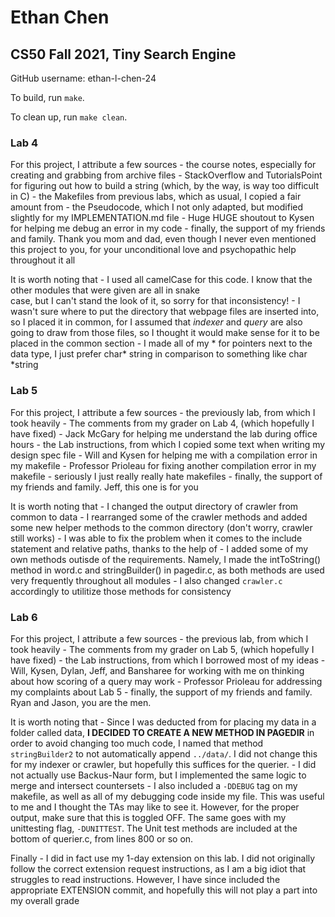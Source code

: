 # Ethan Chen
## CS50 Fall 2021, Tiny Search Engine

GitHub username: ethan-l-chen-24

To build, run `make`.

To clean up, run `make clean`.

### Lab 4

For this project, I attribute a few sources
    - the course notes, especially for creating and grabbing from archive files
    - StackOverflow and TutorialsPoint for figuring out how to build a string (which, by 
        the way, is way too difficult in C)
    - the Makefiles from previous labs, which as usual, I copied a fair amount from
    - the Pseudocode, which I not only adapted, but modified slightly for my IMPLEMENTATION.md file
    - Huge HUGE shoutout to Kysen for helping me debug an error in my code
    - finally, the support of my friends and family. Thank you mom and dad, even though
        I never even mentioned this project to you, for your unconditional love and
        psychopathic help throughout it all

It is worth noting that
    - I used all camelCase for this code. I know that the other modules that were given are all in snake   
        case, but I can't stand the look of it, so sorry for that inconsistency!
    - I wasn't sure where to put the directory that webpage files are inserted into, so I placed it in
        common, for I assumed that _indexer_ and _query_ are also going to draw from those files, so
        I thought it would make sense for it to be placed in the common section
    - I made all of my * for pointers next to the data type, I just prefer char* string in comparison to something like char *string

### Lab 5
For this project, I attribute a few sources
    - the previously lab, from which I took heavily
    - The comments from my grader on Lab 4, (which hopefully I have fixed)
    - Jack McGary for helping me understand the lab during office hours
    - the Lab instructions, from which I copied some text when writing my design spec file
    - Will and Kysen for helping me with a compilation error in my makefile
    - Professor Prioleau for fixing another compilation error in my makefile
    - seriously I just really really hate makefiles
    - finally, the support of my friends and family. Jeff, this one is for you

It is worth noting that
    - I changed the output directory of crawler from common to data
    - I rearranged some of the crawler methods and added some new helper methods to the common directory (don't worry, crawler still works)
    - I was  able to fix the problem when it comes to the include statement and relative paths, thanks to the help of 
    - I added some of my own methods outisde of the requirements. Namely, I made the intToString() method in word.c and stringBuilder() in pagedir.c, as both methods are used very frequently throughout all modules
    - I also changed `crawler.c` accordingly to utilitize those methods for consistency

### Lab 6
For this project, I attribute a few sources
    - the previous lab, from which I took heavily
    - The comments from my grader on Lab 5, (which hopefully I have fixed)
    - the Lab instructions, from which I borrowed most of my ideas
    - Will, Kysen, Dylan, Jeff, and Bansharee for working with me on thinking about how scoring of a query may work
    - Professor Prioleau for addressing my complaints about Lab 5
    - finally, the support of my friends and family. Ryan and Jason, you are the men.

It is worth noting that
    - Since I was deducted from for placing my data in a folder called data, __I DECIDED TO CREATE A NEW METHOD IN PAGEDIR__ in order to avoid changing too much code, I named that method `stringBuilder2` to not automatically append `../data/`. I did not change this for my indexer or crawler, but hopefully this suffices for the querier.
    - I did not actually use Backus-Naur form, but I implemented the same logic to merge and intersect countersets
    - I also included a `-DDEBUG` tag on my makefile, as well as all of my debugging code inside my file. This was useful to me and I thought the TAs may like to see it. However, for the 
        proper output, make sure that this is toggled OFF. The same goes with my unittesting flag, `-DUNITTEST`. The Unit test methods are included at the bottom of querier.c, from lines 800 or so on.

Finally
    - I did in fact use my 1-day extension on this lab. I did not originally follow the correct extension request instructions, as I am a big idiot that struggles to read instructions. However, I have since included the appropriate EXTENSION commit, and hopefully this will not play a part into my overall grade